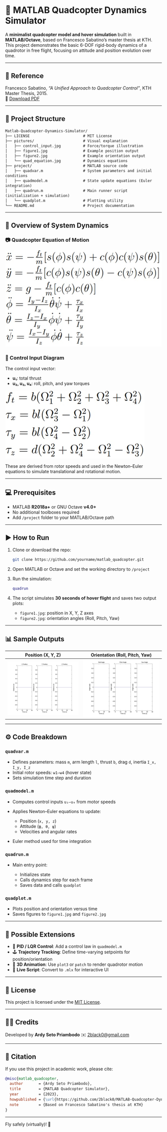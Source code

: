 # 🚁 MATLAB Quadcopter Dynamics Simulator

A **minimalist quadcopter model and hover simulation** built in **MATLAB/Octave**, based on Francesco Sabatino’s master thesis at KTH. This project demonstrates the basic 6-DOF rigid-body dynamics of a quadrotor in free flight, focusing on attitude and position evolution over time.

---

## 📘 Reference

Francesco Sabatino, *“A Unified Approach to Quadcopter Control”*, KTH Master Thesis, 2015.  
📄 [Download PDF](https://www.kth.se/polopoly_fs/1.588039.1550155544!/Thesis%20KTH%20-%20Francesco%20Sabatino.pdf)

---

## 📁 Project Structure

```
Matlab-Quadcopter-Dynamics-Simulator/
├── LICENSE                        # MIT License
├── pictures/                      # Visual explanation
│   ├── control_input.jpg          # Force/torque illustration
│   ├── figure1.jpg                # Example position output
│   ├── figure2.jpg                # Example orientation output
│   └── quad_equation.jpg          # Dynamics equations
├── project/                       # MATLAB source code
│   ├── quadvar.m                  # System parameters and initial conditions
│   ├── quadmodel.m                # State update equations (Euler integration)
│   ├── quadrun.m                  # Main runner script (initialization + simulation)
│   └── quadplot.m                 # Plotting utility
└── README.md                      # Project documentation
```

---

## 🧠 Overview of System Dynamics

### 📷 Quadcopter Equation of Motion

![Quadcopter dynamics](pictures/quad_equation.jpg)

### 🧭 Control Input Diagram

The control input vector:
- **u₁**: total thrust
- **u₂, u₃, u₄**: roll, pitch, and yaw torques

![Control Input](pictures/control_input.jpg)

These are derived from rotor speeds and used in the Newton–Euler equations to simulate translational and rotational motion.

---

## 💻 Prerequisites

- MATLAB **R2018a+** or GNU Octave **v4.0+**
- No additional toolboxes required
- Add `/project` folder to your MATLAB/Octave path

---

## ▶️ How to Run

1. Clone or download the repo:
   ```bash
   git clone https://github.com/yourname/matlab_quadcopter.git
   ```

2. Open MATLAB or Octave and set the working directory to `/project`
3. Run the simulation:

   ```matlab
   quadrun
   ```

4. The script simulates **30 seconds of hover flight** and saves two output plots:

   * `figure1.jpg`: position in X, Y, Z axes
   * `figure2.jpg`: orientation angles (Roll, Pitch, Yaw)

---

## 📊 Sample Outputs

| Position (X, Y, Z)        | Orientation (Roll, Pitch, Yaw) |
| ------------------------- | ------------------------------ |
| ![](pictures/figure1.jpg) | ![](pictures/figure2.jpg)      |

---

## ⚙️ Code Breakdown

### `quadvar.m`

* Defines parameters: mass `m`, arm length `l`, thrust `b`, drag `d`, inertia `I_x, I_y, I_z`
* Initial rotor speeds: `w1–w4` (hover state)
* Sets simulation time step and duration

### `quadmodel.m`

* Computes control inputs `u₁–u₄` from motor speeds
* Applies Newton–Euler equations to update:

  * Position (`x, y, z`)
  * Attitude (`ϕ, θ, ψ`)
  * Velocities and angular rates
* Euler method used for time integration

### `quadrun.m`

* Main entry point:

  * Initializes state
  * Calls dynamics step for each frame
  * Saves data and calls `quadplot`

### `quadplot.m`

* Plots position and orientation versus time
* Saves figures to `figure1.jpg` and `figure2.jpg`

---

## 🧪 Possible Extensions

* 🧭 **PID / LQR Control**: Add a control law in `quadmodel.m`
* 🕹️ **Trajectory Tracking**: Define time-varying setpoints for position/orientation
* 🎥 **3D Animation**: Use `plot3` or `patch` to render quadrotor motion
* 📓 **Live Script**: Convert to `.mlx` for interactive UI

---

## 📄 License

This project is licensed under the [MIT License](LICENSE).

---

## 🙋‍♂️ Credits

Developed by **Ardy Seto Priambodo**
✉️ [2black0@gmail.com](mailto:2black0@gmail.com)

---

## 🚀 Citation

If you use this project in academic work, please cite:

```bibtex
@misc{matlab_quadcopter,
  author       = {Ardy Seto Priambodo},
  title        = {MATLAB Quadcopter Simulator},
  year         = {2023},
  howpublished = {\url{https://github.com/2black0/MATLAB-Quadcopter-Dynamics-Simulator}},
  note         = {Based on Francesco Sabatino's thesis at KTH}
}
```

---

Fly safely (virtually)! 🚁
